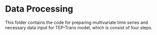 # Data Processing

This folder contains the code for preparing multivariate time series and necessary data input for TEP-Trans model, which is consist of four steps.

## 
